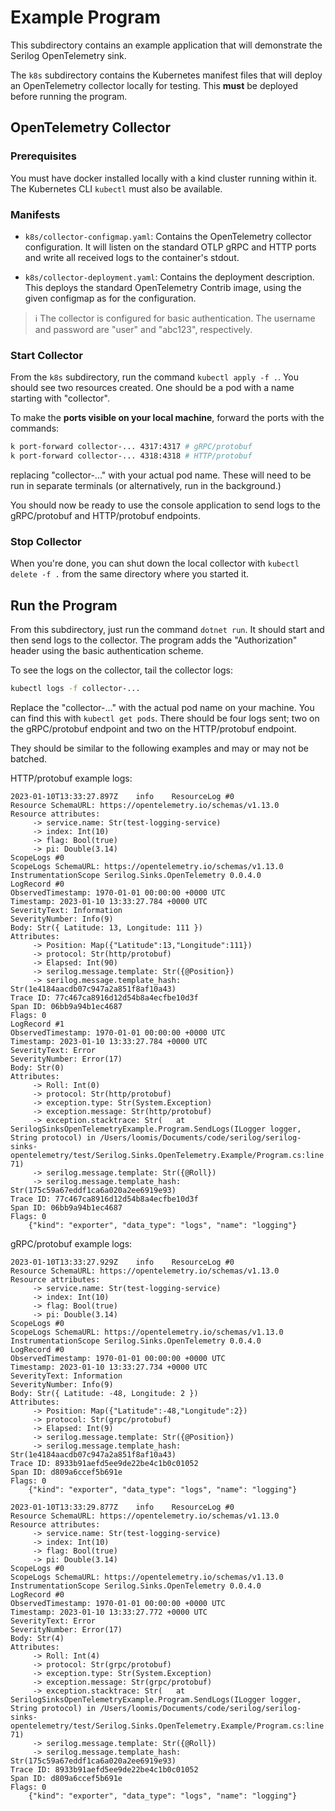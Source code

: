 # Example Program

This subdirectory contains an example application that will 
demonstrate the Serilog OpenTelemetry sink.

The `k8s` subdirectory contains the Kubernetes manifest
files that will deploy an OpenTelemetry collector locally for 
testing. This **must** be deployed before running the program.

## OpenTelemetry Collector 

### Prerequisites

You must have docker installed locally with a kind cluster running
within it. The Kubernetes CLI `kubectl` must also be available.

### Manifests

- `k8s/collector-configmap.yaml`: Contains the OpenTelemetry collector
  configuration. It will listen on the standard OTLP gRPC and HTTP
  ports and write all received logs to the container's stdout.

- `k8s/collector-deployment.yaml`: Contains the deployment
  description. This deploys the standard OpenTelemetry Contrib image,
  using the given configmap as for the configuration.

> :information_source: The collector is configured for basic 
> authentication. The username and password are "user" and 
> "abc123", respectively.

### Start Collector

From the `k8s` subdirectory, run the command `kubectl apply -f .`. You
should see two resources created. One should be a pod with a name
starting with "collector".

To make the **ports visible on your local machine**, forward the
ports with the commands:

```sh
k port-forward collector-... 4317:4317 # gRPC/protobuf
k port-forward collector-... 4318:4318 # HTTP/protobuf
```

replacing "collector-..." with your actual pod name. These will need
to be run in separate terminals (or alternatively, run in the 
background.)

You should now be ready to use the console application to send logs to
the gRPC/protobuf and HTTP/protobuf endpoints.

### Stop Collector

When you're done, you can shut down the local collector with `kubectl
delete -f .` from the same directory where you started it.

## Run the Program

From this subdirectory, just run the command `dotnet run`. It should
start and then send logs to the collector. The program adds the 
"Authorization" header using the basic authentication scheme.

To see the logs on the collector, tail the collector logs:

```sh
kubectl logs -f collector-...
```

Replace the "collector-..." with the actual pod name on your machine.
You can find this with `kubectl get pods`. There should be four logs
sent; two on the gRPC/protobuf endpoint and two on the HTTP/protobuf
endpoint.

They should be similar to the following examples and may or may not
be batched.

HTTP/protobuf example logs:
```
2023-01-10T13:33:27.897Z	info	ResourceLog #0
Resource SchemaURL: https://opentelemetry.io/schemas/v1.13.0
Resource attributes:
     -> service.name: Str(test-logging-service)
     -> index: Int(10)
     -> flag: Bool(true)
     -> pi: Double(3.14)
ScopeLogs #0
ScopeLogs SchemaURL: https://opentelemetry.io/schemas/v1.13.0
InstrumentationScope Serilog.Sinks.OpenTelemetry 0.0.4.0
LogRecord #0
ObservedTimestamp: 1970-01-01 00:00:00 +0000 UTC
Timestamp: 2023-01-10 13:33:27.784 +0000 UTC
SeverityText: Information
SeverityNumber: Info(9)
Body: Str({ Latitude: 13, Longitude: 111 })
Attributes:
     -> Position: Map({"Latitude":13,"Longitude":111})
     -> protocol: Str(http/protobuf)
     -> Elapsed: Int(90)
     -> serilog.message.template: Str({@Position})
     -> serilog.message.template_hash: Str(1e4184aacdb07c947a2a851f8af10a43)
Trace ID: 77c467ca8916d12d54b8a4ecfbe10d3f
Span ID: 06bb9a94b1ec4687
Flags: 0
LogRecord #1
ObservedTimestamp: 1970-01-01 00:00:00 +0000 UTC
Timestamp: 2023-01-10 13:33:27.784 +0000 UTC
SeverityText: Error
SeverityNumber: Error(17)
Body: Str(0)
Attributes:
     -> Roll: Int(0)
     -> protocol: Str(http/protobuf)
     -> exception.type: Str(System.Exception)
     -> exception.message: Str(http/protobuf)
     -> exception.stacktrace: Str(   at SerilogSinksOpenTelemetryExample.Program.SendLogs(ILogger logger, String protocol) in /Users/loomis/Documents/code/serilog/serilog-sinks-opentelemetry/test/Serilog.Sinks.OpenTelemetry.Example/Program.cs:line 71)
     -> serilog.message.template: Str({@Roll})
     -> serilog.message.template_hash: Str(175c59a67eddf1ca6a020a2ee6919e93)
Trace ID: 77c467ca8916d12d54b8a4ecfbe10d3f
Span ID: 06bb9a94b1ec4687
Flags: 0
	{"kind": "exporter", "data_type": "logs", "name": "logging"}
```

gRPC/protobuf example logs:
```
2023-01-10T13:33:27.929Z	info	ResourceLog #0
Resource SchemaURL: https://opentelemetry.io/schemas/v1.13.0
Resource attributes:
     -> service.name: Str(test-logging-service)
     -> index: Int(10)
     -> flag: Bool(true)
     -> pi: Double(3.14)
ScopeLogs #0
ScopeLogs SchemaURL: https://opentelemetry.io/schemas/v1.13.0
InstrumentationScope Serilog.Sinks.OpenTelemetry 0.0.4.0
LogRecord #0
ObservedTimestamp: 1970-01-01 00:00:00 +0000 UTC
Timestamp: 2023-01-10 13:33:27.734 +0000 UTC
SeverityText: Information
SeverityNumber: Info(9)
Body: Str({ Latitude: -48, Longitude: 2 })
Attributes:
     -> Position: Map({"Latitude":-48,"Longitude":2})
     -> protocol: Str(grpc/protobuf)
     -> Elapsed: Int(9)
     -> serilog.message.template: Str({@Position})
     -> serilog.message.template_hash: Str(1e4184aacdb07c947a2a851f8af10a43)
Trace ID: 8933b91aefd5ee9de22be4c1b0c01052
Span ID: d809a6ccef5b691e
Flags: 0
	{"kind": "exporter", "data_type": "logs", "name": "logging"}

2023-01-10T13:33:29.877Z	info	ResourceLog #0
Resource SchemaURL: https://opentelemetry.io/schemas/v1.13.0
Resource attributes:
     -> service.name: Str(test-logging-service)
     -> index: Int(10)
     -> flag: Bool(true)
     -> pi: Double(3.14)
ScopeLogs #0
ScopeLogs SchemaURL: https://opentelemetry.io/schemas/v1.13.0
InstrumentationScope Serilog.Sinks.OpenTelemetry 0.0.4.0
LogRecord #0
ObservedTimestamp: 1970-01-01 00:00:00 +0000 UTC
Timestamp: 2023-01-10 13:33:27.772 +0000 UTC
SeverityText: Error
SeverityNumber: Error(17)
Body: Str(4)
Attributes:
     -> Roll: Int(4)
     -> protocol: Str(grpc/protobuf)
     -> exception.type: Str(System.Exception)
     -> exception.message: Str(grpc/protobuf)
     -> exception.stacktrace: Str(   at SerilogSinksOpenTelemetryExample.Program.SendLogs(ILogger logger, String protocol) in /Users/loomis/Documents/code/serilog/serilog-sinks-opentelemetry/test/Serilog.Sinks.OpenTelemetry.Example/Program.cs:line 71)
     -> serilog.message.template: Str({@Roll})
     -> serilog.message.template_hash: Str(175c59a67eddf1ca6a020a2ee6919e93)
Trace ID: 8933b91aefd5ee9de22be4c1b0c01052
Span ID: d809a6ccef5b691e
Flags: 0
	{"kind": "exporter", "data_type": "logs", "name": "logging"}
```

